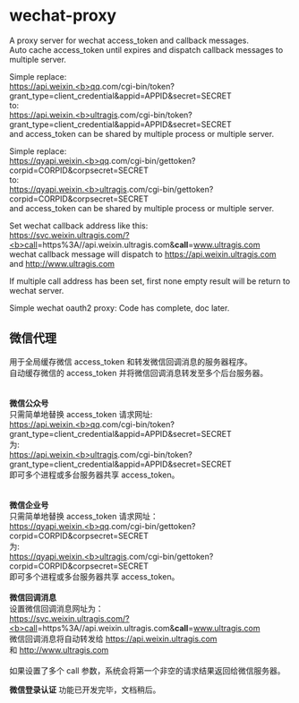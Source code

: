 # wechat-proxy  
A proxy server for wechat access_token and callback messages.  
Auto cache access_token until expires and dispatch callback messages to multiple server.  
  
Simple replace:  
    https://api.weixin.<b>qq</b>.com/cgi-bin/token?grant_type=client_credential&appid=APPID&secret=SECRET  
to:  
    https://api.weixin.<b>ultragis</b>.com/cgi-bin/token?grant_type=client_credential&appid=APPID&secret=SECRET  
and access_token can be shared by multiple process or multiple server.  
  
Simple replace:  
    https://qyapi.weixin.<b>qq</b>.com/cgi-bin/gettoken?corpid=CORPID&corpsecret=SECRET  
to:  
    https://qyapi.weixin.<b>ultragis</b>.com/cgi-bin/gettoken?corpid=CORPID&corpsecret=SECRET  
and access_token can be shared by multiple process or multiple server.  
  
Set wechat callback address like this:  
    https://svc.weixin.ultragis.com/?<b>call</b>=https%3A//api.weixin.ultragis.com&<b>call</b>=www.ultragis.com  
wechat callback message will dispatch to https://api.weixin.ultragis.com and http://www.ultragis.com  
  
If multiple call address has been set, first none empty result will be return to wechat server.

Simple wechat oauth2 proxy:
Code has complete, doc later.


## 微信代理  
用于全局缓存微信 access_token 和转发微信回调消息的服务器程序。  
自动缓存微信的 access_token 并将微信回调消息转发至多个后台服务器。  
<br/>  
**微信公众号**  
只需简单地替换 access_token 请求网址:  <br/>
    https://api.weixin.<b>qq</b>.com/cgi-bin/token?grant_type=client_credential&appid=APPID&secret=SECRET  <br/>
为:  <br/>
    https://api.weixin.<b>ultragis</b>.com/cgi-bin/token?grant_type=client_credential&appid=APPID&secret=SECRET  <br/>
即可多个进程或多台服务器共享 access_token。<br/>  
  <br/>
**微信企业号**  <br/>
只需简单地替换 access_token 请求网址：  <br/>
    https://qyapi.weixin.<b>qq</b>.com/cgi-bin/gettoken?corpid=CORPID&corpsecret=SECRET   <br/>
为:   <br/>
    https://qyapi.weixin.<b>ultragis</b>.com/cgi-bin/gettoken?corpid=CORPID&corpsecret=SECRET   <br/>
即可多个进程或多台服务器共享 access_token。  <br/>
  <br/>
**微信回调消息**  <br/>
设置微信回调消息网址为：  <br/>
    https://svc.weixin.ultragis.com/?<b>call</b>=https%3A//api.weixin.ultragis.com&<b>call</b>=www.ultragis.com   <br/>
微信回调消息将自动转发给 https://api.weixin.ultragis.com 和 http://www.ultragis.com  <br/>
  <br/>
如果设置了多个 call 参数，系统会将第一个非空的请求结果返回给微信服务器。  <br/>

**微信登录认证**
功能已开发完毕，文档稍后。